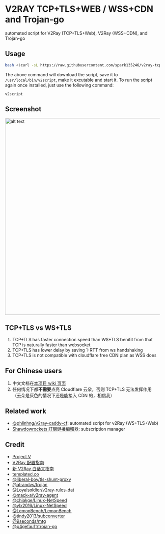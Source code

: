 # V2RAY TCP+TLS+WEB / WSS+CDN and Trojan-go
automated script for V2Ray (TCP+TLS+Web), V2Ray (WSS+CDN), and Trojan-go

## Usage
```sh
bash <(curl -sL https://raw.githubusercontent.com/spark135246/v2ray-tcp-tls-web/master/install.sh) && v2script
```
The above command will download the script, save it to `/usr/local/bin/v2script`, make it excutable and start it. To run the script again once installed, just use the following command:
```
v2script
```

## Screenshot
<img src="https://raw.githubusercontent.com/spark135246/v2ray-tcp-tls-web/master/image/v2script_menu.jpeg" alt="alt text" width="640">

## TCP+TLS vs WS+TLS
1. TCP+TLS has faster connection speed than WS+TLS benifit from that TCP is naturally faster than websocket
2. TCP+TLS has lower delay by saving 1-RTT from ws handshaking
3. TCP+TLS is not compatible with cloudflare free CDN plan as WSS does

## For Chinese users
1. 中文文档在[本项目 wiki 页面](https://github.com/phlinhng/v2ray-tcp-tls-web/wiki)
2. 任何情况下都**不需要**点亮 Cloudflare 云朵，否则 TCP+TLS 无法发挥作用（云朵是灰色的情况下还是能接入 CDN 的，相信我） 

## Related work
+ [@phlinhng/v2ray-caddy-cf](https://github.com/phlinhng/v2ray-caddy-cf): automated script for v2Ray (WS+TLS+Web)
+ [Shawdowrockets 訂閱鏈接編輯器](https://www.phlinhng.com/b64-url-editor): subscription manager

## Credit
+ [Project V](https://www.v2fly.org/)
+ [V2Ray 配置指南](https://toutyrater.github.io/)
+ [新 V2Ray 白话文指南](https://guide.v2fly.org/)
+ [templated.co](https://templated.co)
+ [@liberal-boy/tls-shunt-proxy](https://github.com/liberal-boy/tls-shunt-proxy)
+ [@atrandys/trojan](https://github.com/atrandys/trojan)
+ [@Loyalsoldier/v2ray-rules-dat](https://github.com/Loyalsoldier/v2ray-rules-dat)
+ [@mack-a/v2ray-agent](https://github.com/mack-a/v2ray-agent)
+ [@chiakge/Linux-NetSpeed](https://github.com/chiakge/Linux-NetSpeed)
+ [@ylx2016/Linux-NetSpeed](https://github.com/ylx2016/Linux-NetSpeed)
+ [@LemonBench/LemonBench](https://github.com/LemonBench/LemonBench)
+ [@tindy2013/subconverter](https://github.com/tindy2013/subconverter)
+ [@9seconds/mtg](https://github.com/9seconds/mtg)
+ [@p4gefau1t/trojan-go](https://github.com/p4gefau1t/trojan-go)
